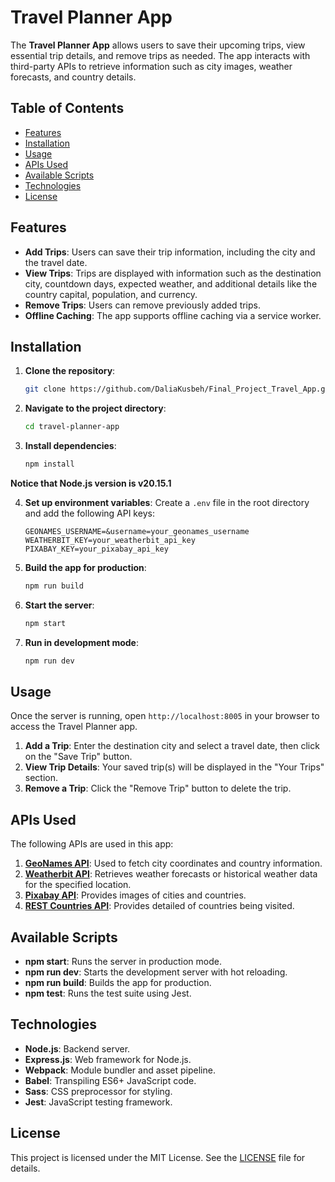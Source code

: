 
# Travel Planner App

The **Travel Planner App** allows users to save their upcoming trips, view essential trip details, and remove trips as needed. The app interacts with third-party APIs to retrieve information such as city images, weather forecasts, and country details.

## Table of Contents

- [Features](#features)
- [Installation](#installation)
- [Usage](#usage)
- [APIs Used](#apis-used)
- [Available Scripts](#available-scripts)
- [Technologies](#technologies)
- [License](#license)

## Features

- **Add Trips**: Users can save their trip information, including the city and the travel date.
- **View Trips**: Trips are displayed with information such as the destination city, countdown days, expected weather, and additional details like the country capital, population, and currency.
- **Remove Trips**: Users can remove previously added trips.
- **Offline Caching**: The app supports offline caching via a service worker.

## Installation

1. **Clone the repository**:
   ```bash
   git clone https://github.com/DaliaKusbeh/Final_Project_Travel_App.git
   ```

2. **Navigate to the project directory**:
   ```bash
   cd travel-planner-app
   ```

3. **Install dependencies**:
   ```bash
   npm install
   ```
**Notice that Node.js version is v20.15.1**

4. **Set up environment variables**:
   Create a `.env` file in the root directory and add the following API keys:

   ```
   GEONAMES_USERNAME=&username=your_geonames_username
   WEATHERBIT_KEY=your_weatherbit_api_key
   PIXABAY_KEY=your_pixabay_api_key
   ```

5. **Build the app for production**:
   ```bash
   npm run build
   ```

6. **Start the server**:
   ```bash
   npm start
   ```

7. **Run in development mode**:
   ```bash
   npm run dev
   ```

## Usage

Once the server is running, open `http://localhost:8005` in your browser to access the Travel Planner app.

1. **Add a Trip**: Enter the destination city and select a travel date, then click on the "Save Trip" button.
2. **View Trip Details**: Your saved trip(s) will be displayed in the "Your Trips" section.
3. **Remove a Trip**: Click the "Remove Trip" button to delete the trip.

## APIs Used

The following APIs are used in this app:

1. **[GeoNames API](http://www.geonames.org/)**: Used to fetch city coordinates and country information.
2. **[Weatherbit API](https://www.weatherbit.io/)**: Retrieves weather forecasts or historical weather data for the specified location.
3. **[Pixabay API](https://pixabay.com/)**: Provides images of cities and countries.
4. **[REST Countries API](https://manage.countrylayer.com/)**: Provides detailed of countries being visited.

## Available Scripts

- **npm start**: Runs the server in production mode.
- **npm run dev**: Starts the development server with hot reloading.
- **npm run build**: Builds the app for production.
- **npm test**: Runs the test suite using Jest.

## Technologies

- **Node.js**: Backend server.
- **Express.js**: Web framework for Node.js.
- **Webpack**: Module bundler and asset pipeline.
- **Babel**: Transpiling ES6+ JavaScript code.
- **Sass**: CSS preprocessor for styling.
- **Jest**: JavaScript testing framework.

## License

This project is licensed under the MIT License. See the [LICENSE](LICENSE) file for details.